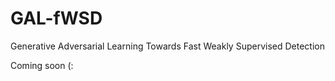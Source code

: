 # GAL-fWSD
Generative Adversarial Learning Towards Fast Weakly Supervised Detection

Coming soon (:
